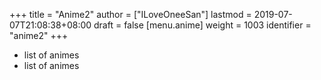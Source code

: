 +++
title = "Anime2"
author = ["ILoveOneeSan"]
lastmod = 2019-07-07T21:08:38+08:00
draft = false
[menu.anime]
  weight = 1003
  identifier = "anime2"
+++

-   list of animes
-   list of animes
